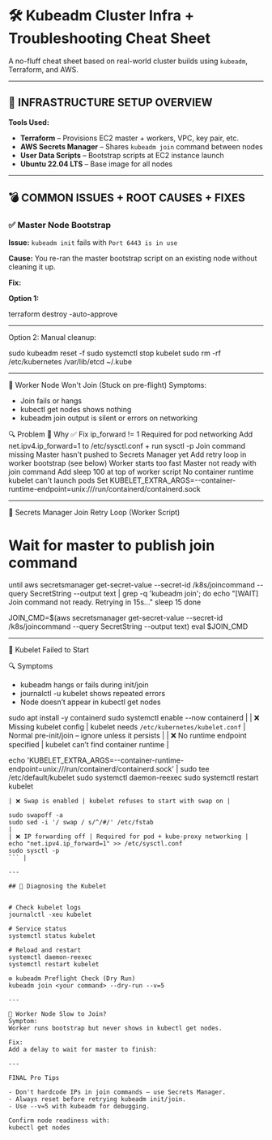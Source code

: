
# 🛠️ Kubeadm Cluster Infra + Troubleshooting Cheat Sheet

A no-fluff cheat sheet based on real-world cluster builds using `kubeadm`, Terraform, and AWS.

---

## 🔧 INFRASTRUCTURE SETUP OVERVIEW

**Tools Used:**

- **Terraform** – Provisions EC2 master + workers, VPC, key pair, etc.
- **AWS Secrets Manager** – Shares `kubeadm join` command between nodes
- **User Data Scripts** – Bootstrap scripts at EC2 instance launch
- **Ubuntu 22.04 LTS** – Base image for all nodes

---

## 💣 COMMON ISSUES + ROOT CAUSES + FIXES

### ✅ Master Node Bootstrap

**Issue:**
`kubeadm init` fails with `Port 6443 is in use`

**Cause:**
You re-ran the master bootstrap script on an existing node without cleaning it up.

**Fix:**

**Option 1:**

terraform destroy -auto-approve

---

Option 2: Manual cleanup:

sudo kubeadm reset -f
sudo systemctl stop kubelet
sudo rm -rf /etc/kubernetes /var/lib/etcd ~/.kube

---

🧵 Worker Node Won't Join (Stuck on pre-flight)
Symptoms:

- Join fails or hangs
- kubectl get nodes shows nothing
- kubeadm join output is silent or errors on networking

🔍 Problem			🧠 Why						✅ Fix
ip_forward != 1			Required for pod networking			Add net.ipv4.ip_forward=1 to /etc/sysctl.conf + run sysctl -p
Join command missing		Master hasn't pushed to Secrets Manager yet	Add retry loop in worker bootstrap (see below)
Worker starts too fast		Master not ready with join command		Add sleep 100 at top of worker script
No container runtime		kubelet can't launch pods			Set KUBELET_EXTRA_ARGS=--container-runtime-endpoint=unix:///run/containerd/containerd.sock

---

🔁 Secrets Manager Join Retry Loop (Worker Script)

# Wait for master to publish join command
until aws secretsmanager get-secret-value --secret-id /k8s/joincommand --query SecretString --output text | grep -q 'kubeadm join'; do
  echo "[WAIT] Join command not ready. Retrying in 15s..."
  sleep 15
done

JOIN_CMD=$(aws secretsmanager get-secret-value --secret-id /k8s/joincommand --query SecretString --output text)
eval $JOIN_CMD

---

🧨 Kubelet Failed to Start

🔍 Symptoms
- kubeadm hangs or fails during init/join
- journalctl -u kubelet shows repeated errors
- Node doesn’t appear in kubectl get nodes

sudo apt install -y containerd
sudo systemctl enable --now containerd
|
| ❌ Missing kubelet config | kubelet needs `/etc/kubernetes/kubelet.conf` | Normal pre-init/join – ignore unless it persists |
| ❌ No runtime endpoint specified | kubelet can’t find container runtime |  

echo 'KUBELET_EXTRA_ARGS=--container-runtime-endpoint=unix:///run/containerd/containerd.sock' | sudo tee /etc/default/kubelet
sudo systemctl daemon-reexec
sudo systemctl restart kubelet
``` |
| ❌ Swap is enabled | kubelet refuses to start with swap on |  

sudo swapoff -a
sudo sed -i '/ swap / s/^/#/' /etc/fstab
|
| ❌ IP forwarding off | Required for pod + kube-proxy networking |  
echo "net.ipv4.ip_forward=1" >> /etc/sysctl.conf
sudo sysctl -p
``` |

---

## 🧪 Diagnosing the Kubelet


# Check kubelet logs
journalctl -xeu kubelet

# Service status
systemctl status kubelet

# Reload and restart
systemctl daemon-reexec
systemctl restart kubelet

⚙️ kubeadm Preflight Check (Dry Run)
kubeadm join <your command> --dry-run --v=5

---

🐢 Worker Node Slow to Join?
Symptom:
Worker runs bootstrap but never shows in kubectl get nodes.

Fix:
Add a delay to wait for master to finish:

---

FINAL Pro Tips

- Don't hardcode IPs in join commands – use Secrets Manager.
- Always reset before retrying kubeadm init/join.
- Use --v=5 with kubeadm for debugging.

Confirm node readiness with:
kubectl get nodes

